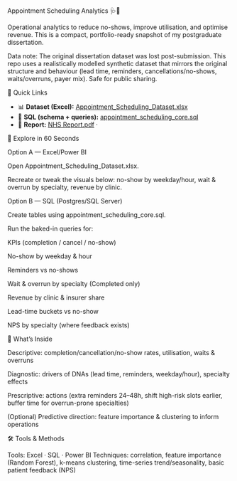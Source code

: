 Appointment Scheduling Analytics 🩺📅

Operational analytics to reduce no-shows, improve utilisation, and optimise revenue.
This is a compact, portfolio-ready snapshot of my postgraduate dissertation.

Data note: The original dissertation dataset was lost post-submission.
This repo uses a realistically modelled synthetic dataset that mirrors the original structure and behaviour (lead time, reminders, cancellations/no-shows, waits/overruns, payer mix). Safe for public sharing.

🔗 Quick Links

- 📊 **Dataset (Excel):** [Appointment_Scheduling_Dataset.xlsx](<Appointment_Scheduling_Dataset.xlsx>)
- 🧠 **SQL (schema + queries):** [appointment_scheduling_core.sql](<appointment_scheduling_core.sql>)
- 📄 **Report:** [NHS Report.pdf](<NHS Report.pdf>) ·

🚀 Explore in 60 Seconds

Option A — Excel/Power BI

Open Appointment_Scheduling_Dataset.xlsx.

Recreate or tweak the visuals below: no-show by weekday/hour, wait & overrun by specialty, revenue by clinic.

Option B — SQL (Postgres/SQL Server)

Create tables using appointment_scheduling_core.sql.

Run the baked-in queries for:

KPIs (completion / cancel / no-show)

No-show by weekday & hour

Reminders vs no-shows

Wait & overrun by specialty (Completed only)

Revenue by clinic & insurer share

Lead-time buckets vs no-show

NPS by specialty (where feedback exists)

🧭 What’s Inside

Descriptive: completion/cancellation/no-show rates, utilisation, waits & overruns

Diagnostic: drivers of DNAs (lead time, reminders, weekday/hour), specialty effects

Prescriptive: actions (extra reminders 24–48h, shift high-risk slots earlier, buffer time for overrun-prone specialties)

(Optional) Predictive direction: feature importance & clustering to inform operations

🛠️ Tools & Methods

Tools: Excel · SQL · Power BI
Techniques: correlation, feature importance (Random Forest), k-means clustering, time-series trend/seasonality, basic patient feedback (NPS)
